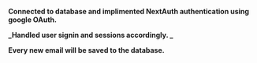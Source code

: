**Connected to database and implimented NextAuth authentication using google OAuth.**

**_Handled user signin and sessions accordingly. _**

**Every new email will be saved to the database.**
